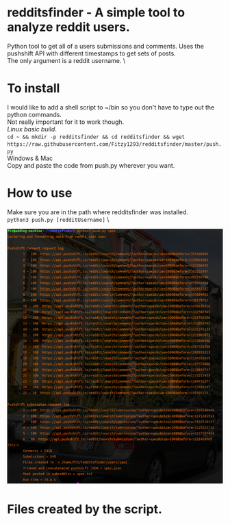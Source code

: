 # redditsfinder - A simple tool to analyze reddit users. 
Python tool to get all of a users submissions and comments. Uses the pushshift API with different timestamps to get sets of posts. \
The only argument is a reddit username. \

# To install 
I would like to add a shell script to ~/bin so you don't have to type out the python commands.\
Not really important for it to work though.\
*Linux basic build*.\
`cd ~ && mkdir -p redditsfinder && cd redditsfinder && wget https://raw.githubusercontent.com/Fitzy1293/redditsfinder/master/push.py`\
Windows & Mac\
Copy and paste the code from push.py wherever you want. 


# How to use
Make sure you are in the path where redditsfinder was installed. \
`python3 push.py [redditUsername]` \

![Alt text](runScript.png?raw=true "Optional Title")

# Files created by the script.
